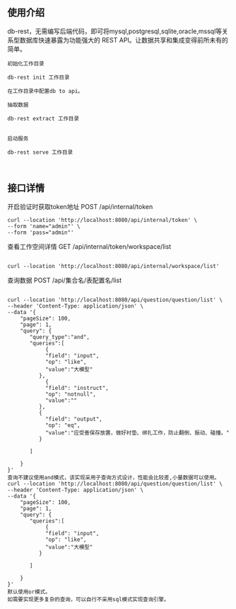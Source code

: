 ## 使用介绍  

db-rest，无需编写后端代码，即可将mysql,postgresql,sqlite,oracle,mssql等关系型数据库快速暴露为功能强大的 REST API。让数据共享和集成变得前所未有的简单。

```
初始化工作目录  

db-rest init 工作目录

在工作目录中配置db to api。

抽取数据

db-rest extract 工作目录


启动服务

db-rest serve 工作目录



``` 


##  接口详情  

开启验证时获取token地址 POST /api/internal/token  

```
curl --location 'http://localhost:8080/api/internal/token' \
--form 'name="admin"' \
--form 'pass="admin"'

```
查看工作空间详情 GET /api/internal/token/workspace/list
```

curl --location 'http://localhost:8080/api/internal/workspace/list'

```
查询数据  POST /api/集合名/表配置名/list  

```

curl --location 'http://localhost:8080/api/question/question/list' \
--header 'Content-Type: application/json' \
--data '{
    "pageSize": 100,
    "page": 1,
    "query": {
       "query_type":"and",
       "queries":[
            {
            "field": "input",
            "op": "like",
            "value":"大模型"
          },
            {
            "field": "instruct",
            "op": "notnull",
            "value":""
          },
          {
            "field": "output",
            "op": "eq",
            "value":"应受善保存放置，做好衬垫、绑扎工作，防止翻倒、振动、碰撞。"
          }

       ]

    }
}'
查询不建议使用and模式，该实现采用子查询方式设计，性能会比较差,小量数据可以使用。
curl --location 'http://localhost:8080/api/question/question/list' \
--header 'Content-Type: application/json' \
--data '{
    "pageSize": 100,
    "page": 1,
    "query": {
       "queries":[
            {
            "field": "input",
            "op": "like",
            "value":"大模型"
          }

       ]

    }
}'
默认使用or模式。
如需要实现更多复杂的查询，可以自行不采用sql模式实现查询引擎。
```  

